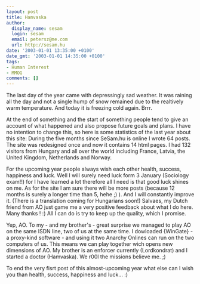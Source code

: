 ```yaml
---
layout: post
title: Hamvaska
author:
  display_name: sesam
  login: sesam
  email: petersz@me.com
  url: http://sesam.hu
date: '2003-01-01 13:35:00 +0100'
date_gmt: '2003-01-01 14:35:00 +0100'
tags:
- Human Interest
- MMOG
comments: []
---
```


The last day of the year came with depressingly sad weather. It was raining all the day and not a single hump of snow remained due to the realtively warm temperature. And today it is freezing cold again. Brrr.

At the end of something and the start of something people tend to give an account of what happened and also propose future goals and plans. I have no intention to change this, so here is some statistics of the last year about this site: During the five months since SeSam.hu is online I wrote 64 posts. The site was redesigned once and now it contains 14 html pages. I had 132 visitors from Hungary and all over the world including France, Latvia, the United Kingdom, Netherlands and Norway.

For the upcoming year people always wish each other health, success, happiness and luck. Well I will surely need luck form 3 January (Sociology exam!!) for I have learned a lot therefore all I need is that good luck shines on me. As for the site I am sure there will be more posts (because 12 months is surely a longer time than 5, hehe ;) ). And I will constantly improve it. (There is a translation coming for Hungarians soon!) Salvaes, my Dutch friend from AO just game me a very positive feedback about what I do here. Many thanks ! :) All I can do is try to keep up the quality, which I promise.

Yep, AO. To my - and my brother's - great surprise we managed to play AO on the same ISDN line, two of us at the same time. I dowloaded {WinGate} - a proxy-kind software - and using it two Anarchy Onlines can run on the two computers of us. This means we can play together wich opens new dimensions of AO. My brother is an enforcer currently (Lordkondrat) and I started a doctor (Hamvaska). We r00l the missions believe me. ;)

To end the very fisrt post of this almost-upcoming year what else can I wish you than health, success, happiness and luck... :)
